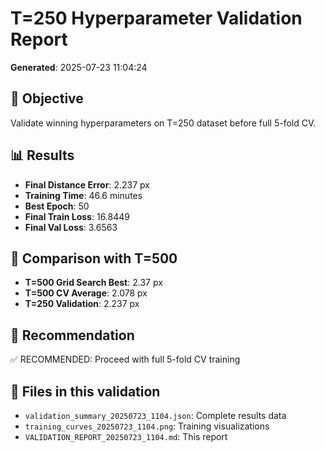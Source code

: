 # T=250 Hyperparameter Validation Report

**Generated**: 2025-07-23 11:04:24

## 🎯 Objective
Validate winning hyperparameters on T=250 dataset before full 5-fold CV.

## 📊 Results
- **Final Distance Error**: 2.237 px
- **Training Time**: 46.6 minutes
- **Best Epoch**: 50
- **Final Train Loss**: 16.8449
- **Final Val Loss**: 3.6563

## 🔄 Comparison with T=500
- **T=500 Grid Search Best**: 2.37 px
- **T=500 CV Average**: 2.078 px
- **T=250 Validation**: 2.237 px

## 🎯 Recommendation
✅ RECOMMENDED: Proceed with full 5-fold CV training

## 📁 Files in this validation
- `validation_summary_20250723_1104.json`: Complete results data
- `training_curves_20250723_1104.png`: Training visualizations
- `VALIDATION_REPORT_20250723_1104.md`: This report
